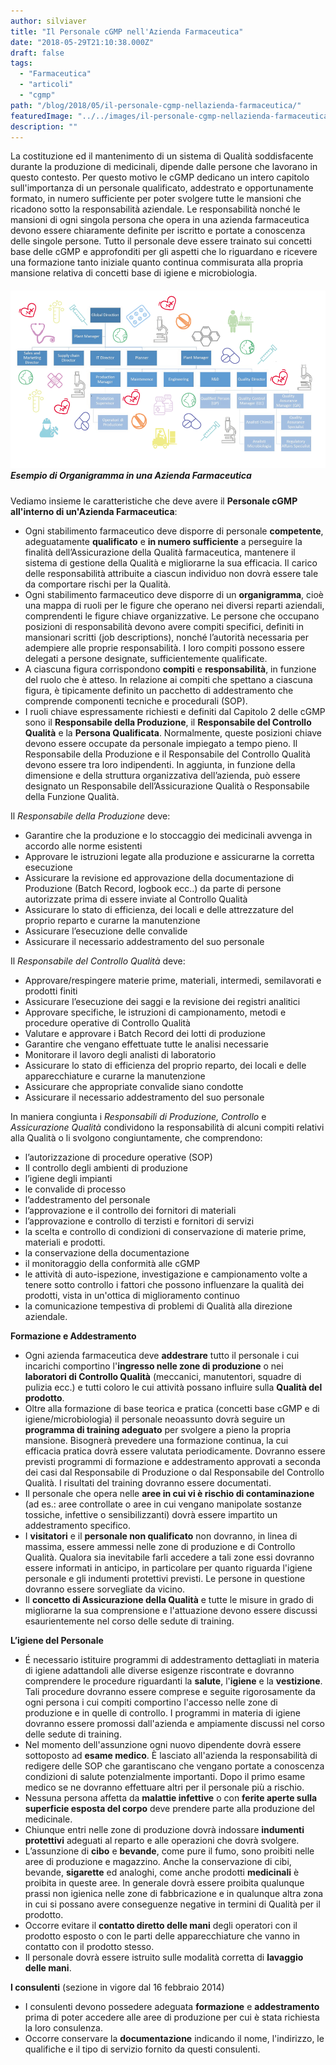 ```yaml
---
author: silviaver
title: "Il Personale cGMP nell'Azienda Farmaceutica"
date: "2018-05-29T21:10:38.000Z"
draft: false
tags:
  - "Farmaceutica"
  - "articoli"
  - "cgmp"
path: "/blog/2018/05/il-personale-cgmp-nellazienda-farmaceutica/"
featuredImage: "../../images/il-personale-cgmp-nellazienda-farmaceutica.md/personale-gmp.png"
description: ""
---
```


La costituzione ed il mantenimento di un sistema di Qualità soddisfacente durante la produzione di medicinali, dipende dalle persone che lavorano in questo contesto. Per questo motivo le cGMP dedicano un intero capitolo sull'importanza di un personale qualificato, addestrato e opportunamente formato, in numero sufficiente per poter svolgere tutte le mansioni che ricadono sotto la responsabilità aziendale. Le responsabilità nonché le mansioni di ogni singola persona che opera in una azienda farmaceutica devono essere chiaramente definite per iscritto e portate a conoscenza delle singole persone. Tutto il personale deve essere trainato sui concetti base delle cGMP e approfonditi per gli aspetti che lo riguardano e ricevere una formazione tanto iniziale quanto continua commisurata alla propria mansione relativa di concetti base di igiene e microbiologia.

##### **![Personale-GMP](../../images/il-personale-cgmp-nellazienda-farmaceutica.md/personale-gmp.png)**_Esempio di Organigramma in una Azienda Farmaceutica_

Vediamo insieme le caratteristiche che deve avere il **Personale cGMP all'interno di un'Azienda Farmaceutica**:

- Ogni stabilimento farmaceutico deve disporre di personale **competente**, adeguatamente **qualificato** e **in numero sufficiente** a perseguire la finalità dell’Assicurazione della Qualità farmaceutica, mantenere il sistema di gestione della Qualità e migliorarne la sua efficacia. Il carico delle responsabilità attribuite a ciascun individuo non dovrà essere tale da comportare rischi per la Qualità.
- Ogni stabilimento farmaceutico deve disporre di un **organigramma**, cioè una mappa di ruoli per le figure che operano nei diversi reparti aziendali, comprendenti le figure chiave organizzative. Le persone che occupano posizioni di responsabilità devono avere compiti specifici, definiti in mansionari scritti (job descriptions), nonché l’autorità necessaria per adempiere alle proprie responsabilità. I loro compiti possono essere delegati a persone designate, sufficientemente qualificate.
- A ciascuna figura corrispondono **compiti** e **responsabilità**, in funzione del ruolo che è atteso. In relazione ai compiti che spettano a ciascuna figura, è tipicamente definito un pacchetto di addestramento che comprende componenti tecniche e procedurali (SOP).
- I ruoli chiave espressamente richiesti e definiti dal Capitolo 2 delle cGMP sono il **Responsabile della Produzione**, il **Responsabile del Controllo Qualità** e la **Persona Qualificata**. Normalmente, queste posizioni chiave devono essere occupate da personale impiegato a tempo pieno. Il Responsabile della Produzione e il Responsabile del Controllo Qualità devono essere tra loro indipendenti. In aggiunta, in funzione della dimensione e della struttura organizzativa dell’azienda, può essere designato un Responsabile dell’Assicurazione Qualità o Responsabile della Funzione Qualità.

Il _Responsabile della Produzione_ deve:

- Garantire che la produzione e lo stoccaggio dei medicinali avvenga in accordo alle norme esistenti
- Approvare le istruzioni legate alla produzione e assicurarne la corretta esecuzione
- Assicurare la revisione ed approvazione della documentazione di Produzione (Batch Record, logbook ecc..) da parte di persone autorizzate prima di essere inviate al Controllo Qualità
- Assicurare lo stato di efficienza, dei locali e delle attrezzature del proprio reparto e curarne la manutenzione
- Assicurare l’esecuzione delle convalide
- Assicurare il necessario addestramento del suo personale

Il _Responsabile del Controllo Qualità_ deve:

- Approvare/respingere materie prime, materiali, intermedi, semilavorati e prodotti finiti
- Assicurare l’esecuzione dei saggi e la revisione dei registri analitici
- Approvare specifiche, le istruzioni di campionamento, metodi e procedure operative di Controllo Qualità
- Valutare e approvare i Batch Record dei lotti di produzione
- Garantire che vengano effettuate tutte le analisi necessarie
- Monitorare il lavoro degli analisti di laboratorio
- Assicurare lo stato di efficienza del proprio reparto, dei locali e delle apparecchiature e curarne la manutenzione
- Assicurare che appropriate convalide siano condotte
- Assicurare il necessario addestramento del suo personale

In maniera congiunta i _Responsabili di Produzione, Controllo_ e _Assicurazione Qualità_ condividono la responsabilità di alcuni compiti relativi alla Qualità o li svolgono congiuntamente, che comprendono:

- l’autorizzazione di procedure operative (SOP)
- Il controllo degli ambienti di produzione
- l’igiene degli impianti
- le convalide di processo
- l’addestramento del personale
- l’approvazione e il controllo dei fornitori di materiali
- l’approvazione e controllo di terzisti e fornitori di servizi
- la scelta e controllo di condizioni di conservazione di materie prime, materiali e prodotti.
- la conservazione della documentazione
- il monitoraggio della conformità alle cGMP
- le attività di auto-ispezione, investigazione e campionamento volte a tenere sotto controllo i fattori che possono influenzare la qualità dei prodotti, vista in un'ottica di miglioramento continuo
- la comunicazione tempestiva di problemi di Qualità alla direzione aziendale.

**Formazione e Addestramento**

- Ogni azienda farmaceutica deve **addestrare** tutto il personale i cui incarichi comportino l'**ingresso nelle zone di produzione** o nei **laboratori di Controllo Qualità** (meccanici, manutentori, squadre di pulizia ecc.) e tutti coloro le cui attività possano influire sulla **Qualità del prodotto**.
- Oltre alla formazione di base teorica e pratica (concetti base cGMP e di igiene/microbiologia) il personale neoassunto dovrà seguire un **programma di training adeguato** per svolgere a pieno la propria mansione. Bisognerà prevedere una formazione continua, la cui efficacia pratica dovrà essere valutata periodicamente. Dovranno essere previsti programmi di formazione e addestramento approvati a seconda dei casi dal Responsabile di Produzione o dal Responsabile del Controllo Qualità. I risultati del training dovranno essere documentati.
- Il personale che opera nelle **aree in cui vi è rischio di contaminazione** (ad es.: aree controllate o aree in cui vengano manipolate sostanze tossiche, infettive o sensibilizzanti) dovrà essere impartito un addestramento specifico.
- I **visitatori** e il **personale non qualificato** non dovranno, in linea di massima, essere ammessi nelle zone di produzione e di Controllo Qualità. Qualora sia inevitabile farli accedere a tali zone essi dovranno essere informati in anticipo, in particolare per quanto riguarda l'igiene personale e gli indumenti protettivi previsti. Le persone in questione dovranno essere sorvegliate da vicino.
- Il **concetto di Assicurazione della Qualità** e tutte le misure in grado di migliorarne la sua comprensione e l'attuazione devono essere discussi esaurientemente nel corso delle sedute di training.

**L’igiene del Personale**

- É necessario istituire programmi di addestramento dettagliati in materia di igiene adattandoli alle diverse esigenze riscontrate e dovranno comprendere le procedure riguardanti la **salute**, l'**igiene** e la **vestizione**. Tali procedure dovranno essere comprese e seguite rigorosamente da ogni persona i cui compiti comportino l'accesso nelle zone di produzione e in quelle di controllo. I programmi in materia di igiene dovranno essere promossi dall'azienda e ampiamente discussi nel corso delle sedute di training.
- Nel momento dell'assunzione ogni nuovo dipendente dovrà essere sottoposto ad **esame medico**. È lasciato all'azienda la responsabilità di redigere delle SOP che garantiscano che vengano portate a conoscenza condizioni di salute potenzialmente importanti. Dopo il primo esame medico se ne dovranno effettuare altri per il personale più a rischio.
- Nessuna persona affetta da **malattie infettive** o con **ferite aperte sulla superficie esposta del corpo** deve prendere parte alla produzione del medicinale.
- Chiunque entri nelle zone di produzione dovrà indossare **indumenti protettivi** adeguati al reparto e alle operazioni che dovrà svolgere.
- L’assunzione di **cibo** e **bevande**, come pure il fumo, sono proibiti nelle aree di produzione e magazzino. Anche la conservazione di cibi, bevande, **sigarette** ed analoghi, come anche prodotti **medicinali** è proibita in queste aree. In generale dovrà essere proibita qualunque prassi non igienica nelle zone di fabbricazione e in qualunque altra zona in cui si possano avere conseguenze negative in termini di Qualità per il prodotto.
- Occorre evitare il **contatto diretto delle mani** degli operatori con il prodotto esposto o con le parti delle apparecchiature che vanno in contatto con il prodotto stesso.
- Il personale dovrà essere istruito sulle modalità corretta di **lavaggio delle mani**.

**I consulenti** (sezione in vigore dal 16 febbraio 2014)

- I consulenti devono possedere adeguata **formazione** e **addestramento** prima di poter accedere alle aree di produzione per cui è stata richiesta la loro consulenza.
- Occorre conservare la **documentazione** indicando il nome, l'indirizzo, le qualifiche e il tipo di servizio fornito da questi consulenti.
